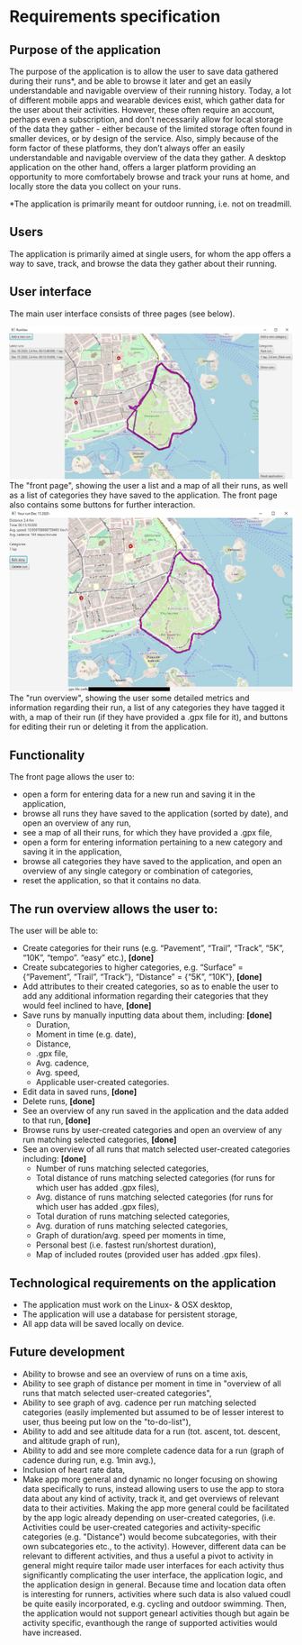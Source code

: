 # Requirements specification

## Purpose of the application

The purpose of the application is to allow the user to save data gathered during their runs*, and be able to browse it later and get an easily understandable and navigable overview of their running history. Today, a lot of different mobile apps and wearable devices exist, which gather data for the user about their activities. However, these often require an account, perhaps even a subscription, and don't necessarily allow for local storage of the data they gather - either because of the limited storage often found in smaller devices, or by design of the service. Also, simply because of the form factor of these platforms, they don’t always offer an easily understandable and navigable overview of the data they gather. A desktop application on the other hand, offers a larger platform providing an opportunity to more comfortabely browse and track your runs at home, and locally store the data you collect on your runs.

*The application is primarily meant for outdoor running, i.e. not on treadmill.

## Users

The application is primarily aimed at single users, for whom the app offers a way to save, track, and browse the data they gather about their running.

## User interface

The main user interface consists of three pages (see below).

<img src="https://github.com/jrhel/ot-harjoitustyo2020/blob/master/documentation/pictures/frontPage.jpg">
The "front page", showing the user a list and a map of all their runs, as well as a list of categories they have saved to the application. The front page also contains some buttons for further interaction.


<img src="https://github.com/jrhel/ot-harjoitustyo2020/blob/master/documentation/pictures/runPage.jpg">
The "run overview", showing the user some detailed metrics and information regarding their run, a list of any categories they have tagged it with, a map of their run (if they have provided a .gpx file for it), and buttons for editing their run or deleting it from the application.

## Functionality

The front page allows the user to:
-   open a form for entering data for a new run and saving it in the application,
-   browse all runs they have saved to the application (sorted by date), and open an overview of any run,
-   see a map of all their runs, for which they have provided a .gpx file,
-   open a form for entering information pertaining to a new category and saving it in the application, 
-   browse all categories they have saved to the application, and open an overview of any single category or combination of categories,
-   reset the application, so that it contains no data.

The run overview allows the user to:
- 

The user will be able to:
-	Create categories for their runs (e.g. “Pavement”, “Trail”, “Track”, “5K”, “10K”, “tempo”. “easy” etc.),    **[done]**
-	Create subcategories to higher categories, e.g. “Surface” = {“Pavement”, “Trail”, “Track”}, “Distance” = {“5K”, “10K”},     **[done]**
-   Add attributes to their created categories, so as to enable the user to add any additional information regarding their categories that they would feel inclined to have,    **[done]**
-	Save runs by manually inputting data about them, including: **[done]**
    - Duration,
    - Moment in time (e.g. date),
    - Distance,
    - .gpx file,
    - Avg. cadence,
    - Avg. speed,
    - Applicable user-created categories.
-	Edit data in saved runs, **[done]**
-   Delete runs, **[done]**
-   See an overview of any run saved in the application and the data added to that run, **[done]**
-	Browse runs by user-created categories and open an overview of any run matching selected categories, **[done]**
-   See an overview of all runs that match selected user-created categories including: **[done]**
    - Number of runs matching selected categories,
    - Total distance of runs matching selected categories (for runs for which user has added .gpx files),
    - Avg. distance of runs matching selected categories (for runs for which user has added .gpx files),
    - Total duration of runs matching selected categories,
    - Avg. duration of runs matching selected categories,
    - Graph of duration/avg. speed per moments in time,
    - Personal best (i.e. fastest run/shortest duration),
    - Map of included routes (provided user has added .gpx files).

## Technological requirements on the application

-   The application must work on the Linux- & OSX desktop,
-   The application will use a database for persistent storage,
-   All app data will be saved locally on device.

## Future development

-   Ability to browse and see an overview of runs on a time axis,
-   Ability to see graph of distance per moment in time in "overview of all runs that match selected user-created categories",
-   Ability to see graph of avg. cadence per run matching selected categories (easily implemented but assumed to be of lesser interest to user, thus beeing put low on the "to-do-list"),
-   Ability to add and see altitude data for a run (tot. ascent, tot. descent, and altitude graph of run),
-   Ability to add and see more complete cadence data for a run (graph of cadence during run, e.g. 1min avg.),
-   Inclusion of heart rate data,
-   Make app more general and dynamic no longer focusing on showing data specifically to runs, instead allowing users to use the app to stora data about any kind of activity, track it, and get overviews of relevant data to their activities. Making the app more general could be facilitated by the app logic already depending on user-created categories, (i.e. Activities could be user-created categories and activity-specific categories  (e.g. "Distance") would become subcategories, with their own subcategories etc., to the activity). However, different data can be relevant to different activities, and thus a useful a pivot to activity in general might require tailor made user interfaces for each activity  thus significantly complicating the user interface, the application logic, and the application design in general. Because time and location data often is interesting for runners, activities where such data is also valued coudl be quite easily incorporated, e.g. cycling and outdoor swimming. Then, the application would not support genearl activities though but again be activity specific, evanthough the range of supported activities would have increased.
